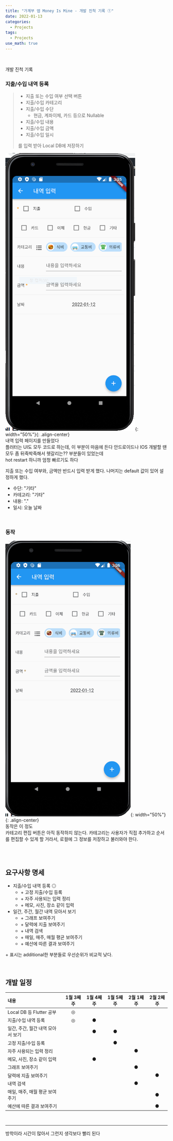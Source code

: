 ```yaml
---
title: "가계부 앱 Money Is Mine - 개발 진척 기록 ①"
date: 2022-01-13
categories:
  - Projects
tags:
  - Projects
use_math: true
---
```

<br>

개발 진척 기록
<br>

### 지출/수입 내역 등록

> - 지출 또는 수입 여부 선택 버튼
> - 지출/수입 카테고리
> - 지출/수입 수단
>   - 현금, 계좌이체, 카드 등으로 Nullable
> - 지출/수입 내용
> - 지출/수입 금액
> - 지출/수입 일시
> 
> 를 입력 받아 Local DB에 저장하기

![1_1](/img/Projects/1/1.PNG){: width="50%"}{: .align-center}  
내역 입력 페이지를 만들었다  
플러터는 UI도 모두 코드로 하는데, 이 부분이 마음에 든다 안드로이드나 IOS 개발할 땐 모두 좀 뒤죽박죽해서 헷갈리는?? 부분들이 있었는데  
hot restart 하니까 엄청 빠르기도 하다

지출 또는 수입 여부와, 금액만 반드시 입력 받게 했다. 나머지는 default 값이 있어 설정하게 했다.  
- 수단: "기타"
- 카테고리: "기타"
- 내용: "."
- 일시: 오늘 날짜

<br>

### 동작

![1_2](/img/Projects/1/1.gif){: width="50%"}{: .align-center}  
동작은 이 정도  
카테고리 편집 버튼은 아직 동작하지 않는다. 카테고리는 사용자가 직접 추가하고 순서를 편집할 수 있게 할 거라서, 로컬에 그 정보를 저장하고 불러와야 한다.

<br>

<br>

## 요구사항 명세

- 지출/수입 내역 등록 ◎
  - \+ 고정 지출/수입 등록
  - \+ 자주 사용되는 입력 정리
  - \+ 메모, 사진, 장소 같이 입력
- 일간, 주간, 월간 내역 모아서 보기
  - \+ 그래프 보여주기
  - \+ 달력에 지출 보여주기
  - \+ 내역 검색
  - \+ 매일, 매주, 매월 평균 보여주기
  - \+ 예산에 따른 결과 보여주기

\+ 표시는 additional한 부분들로 우선순위가 비교적 낮다.

<br>

## 개발 일정

| 내용                            | 1월 3째주 | 1월 4째주 | 1월 5째주 | 2월 1째주 | 2월 2째주 |
| :--                             | :--:     | :--:      | :--:     | :--:      | :--:     |
| Local DB 등 Flutter 공부         | ◎       |           |          |           |          |
| 지출/수입 내역 등록               | ◎       | ●         |          |           |          |
| 일간, 주간, 월간 내역 모아서 보기  |          | ●         | ●        |           |          |
| 고정 지출/수입 등록               |          |           | ●        |           |          |
| 자주 사용되는 입력 정리           |          |           |          | ●         |          |
| 메모, 사진, 장소 같이 입력        |          | ●         |          |           |           |
| 그래프 보여주기                   |          |           |          | ●         |          |
| 달력에 지출 보여주기              |          |           |          |           | ●        |
| 내역 검색                        |          |           |          | ●         |          |
| 매일, 매주, 매월 평균 보여주기    |          |           |          |           | ●         |
| 예산에 따른 결과 보여주기         |          |           |          |           | ●         |

<br>

---

방학이라 시간이 많아서 그런지 생각보다 빨리 된다
<br>
